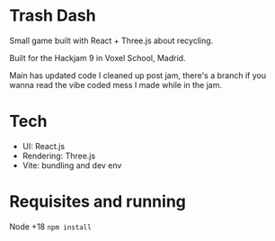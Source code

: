 # Trash Dash

Small game built with React + Three.js about recycling.

Built for the Hackjam 9 in Voxel School, Madrid.

Main has updated code I cleaned up post jam, there's a branch if you wanna read the vibe coded mess I made while in the jam.

# Tech

- UI: React.js
- Rendering: Three.js
- Vite: bundling and dev env

# Requisites and running

Node +18
`npm install`